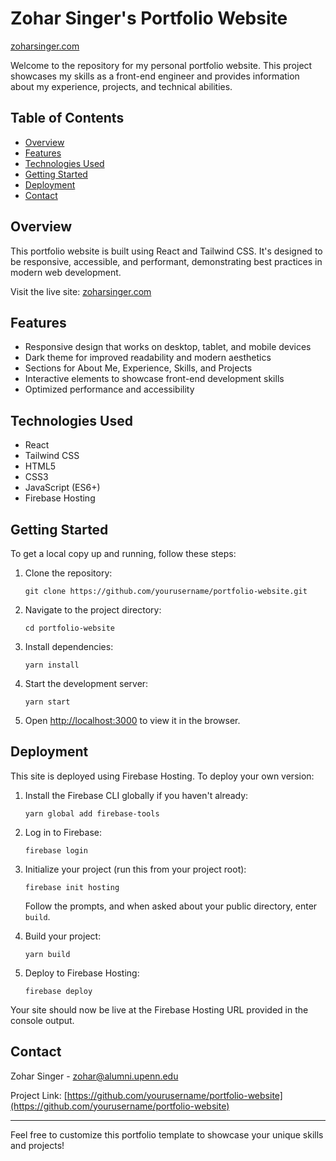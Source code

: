 # Zohar Singer's Portfolio Website
[zoharsinger.com](https://zoharsinger.com)

Welcome to the repository for my personal portfolio website. This project showcases my skills as a front-end engineer and provides information about my experience, projects, and technical abilities.

## Table of Contents

- [Overview](#overview)
- [Features](#features)
- [Technologies Used](#technologies-used)
- [Getting Started](#getting-started)
- [Deployment](#deployment)
- [Contact](#contact)

## Overview

This portfolio website is built using React and Tailwind CSS. It's designed to be responsive, accessible, and performant, demonstrating best practices in modern web development.

Visit the live site: [zoharsinger.com](https://zoharsinger.com)

## Features

- Responsive design that works on desktop, tablet, and mobile devices
- Dark theme for improved readability and modern aesthetics
- Sections for About Me, Experience, Skills, and Projects
- Interactive elements to showcase front-end development skills
- Optimized performance and accessibility

## Technologies Used

- React
- Tailwind CSS
- HTML5
- CSS3
- JavaScript (ES6+)
- Firebase Hosting

## Getting Started

To get a local copy up and running, follow these steps:

1. Clone the repository:
   ```
   git clone https://github.com/yourusername/portfolio-website.git
   ```

2. Navigate to the project directory:
   ```
   cd portfolio-website
   ```

3. Install dependencies:
   ```
   yarn install
   ```

4. Start the development server:
   ```
   yarn start
   ```

5. Open [http://localhost:3000](http://localhost:3000) to view it in the browser.

## Deployment

This site is deployed using Firebase Hosting. To deploy your own version:

1. Install the Firebase CLI globally if you haven't already:
   ```
   yarn global add firebase-tools
   ```

2. Log in to Firebase:
   ```
   firebase login
   ```

3. Initialize your project (run this from your project root):
   ```
   firebase init hosting
   ```
   Follow the prompts, and when asked about your public directory, enter `build`.

4. Build your project:
   ```
   yarn build
   ```

5. Deploy to Firebase Hosting:
   ```
   firebase deploy
   ```

Your site should now be live at the Firebase Hosting URL provided in the console output.

## Contact

Zohar Singer - [zohar@alumni.upenn.edu](mailto:zohar@alumni.upenn.edu)

Project Link: [https://github.com/yourusername/portfolio-website](https://github.com/yourusername/portfolio-website)

---

Feel free to customize this portfolio template to showcase your unique skills and projects!
